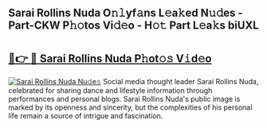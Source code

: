 ## Sarai Rollins Nuda O𝚗𝚕yf𝚊ns L𝚎a𝚔ed N𝚞𝚍es - Part-CKW P𝚑𝚘tos Vi𝚍𝚎o - H𝚘𝚝 Part L𝚎a𝚔s biUXL

# <h2><a href="http://kf2d24.oniu.top/?m=Sarai+Rollins+Nuda">🔗👉 🔴 Sarai Rollins Nuda P𝚑ot𝚘𝚜 V𝚒d𝚎o</a></h2>

[![Sarai Rollins Nuda Nu𝚍e𝚜](https://i.imgur.com/0qMVB7G.gif)](http://kf2d24.oniu.top/?m=Sarai+Rollins+Nuda)
Social media thought leader Sarai Rollins Nuda, celebrated for sharing dance and lifestyle information through performances and personal blogs. Sarai Rollins Nuda's public image is marked by its openness and sincerity, but the complexities of his personal life remain a source of intrigue and fascination.  
